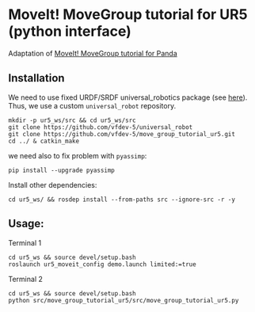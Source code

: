 # MoveIt! MoveGroup tutorial for UR5 (python interface)

Adaptation of [MoveIt! MoveGroup tutorial for Panda](https://github.com/ros-planning/moveit_tutorials/blob/kinetic-devel/doc/move_group_python_interface/)

## Installation

We need to use fixed URDF/SRDF universal_robotics package (see [here](https://github.com/ros-industrial/universal_robot/pull/284)).
Thus, we use a custom `universal_robot` repository.

```
mkdir -p ur5_ws/src && cd ur5_ws/src
git clone https://github.com/vfdev-5/universal_robot
git clone https://github.com/vfdev-5/move_group_tutorial_ur5.git
cd ../ & catkin_make
```

we need also to fix problem with `pyassimp`:
```
pip install --upgrade pyassimp
```

Install other dependencies:
```
cd ur5_ws/ && rosdep install --from-paths src --ignore-src -r -y
```


## Usage:

Terminal 1
```
cd ur5_ws && source devel/setup.bash
roslaunch ur5_moveit_config demo.launch limited:=true
```

Terminal 2
```
cd ur5_ws && source devel/setup.bash
python src/move_group_tutorial_ur5/src/move_group_tutorial_ur5.py
```
